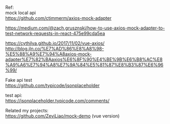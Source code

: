 

Ref:  
mock local api  
https://github.com/ctimmerm/axios-mock-adapter

https://medium.com/@zach.grusznski/how-to-use-axios-mock-adapter-to-test-network-requests-in-react-475e99cda5ea

https://cythilya.github.io/2017/11/02/vue-axios/
http://blog.jln.co/%E7%AD%86%E8%A8%98-%E5%88%A9%E7%94%A8axios-mock-adapter%E7%82%BAaxios%E6%8F%90%E4%BE%9B%E6%B8%AC%E8%A9%A6%E7%94%A8%E7%9A%84%E5%81%87%E8%B3%87%E6%96%99/


Fake api test  
https://github.com/typicode/jsonplaceholder

test api:  
https://jsonplaceholder.typicode.com/comments/


Related my projects:  
https://github.com/ZeviLiao/mock-demo  (vue version)